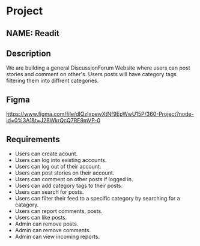 # Project
## NAME: Readit
## Description
We are building a general DiscussionForum Website where users can post stories and comment on other's. Users posts will have category tags filtering them into diffrent categories. 

## Figma
https://www.figma.com/file/dlQzIxpewXtNf9EpWwU15P/360-Project?node-id=0%3A1&t=J28WkrQcQ7RE9mVP-0

## Requirements
- Users can create acount.
- Users can log into existing accounts.
- Users can log out of their account.
- Users can post stories on their account.
- Users can comment on other posts if logged in.
- Users can add category tags to their posts.
- Users can search for posts.
- Users can filter their feed to a specific category by searching for a catagory.
- Users can report comments, posts.
- Users can like posts.
- Admin can remove posts.
- Admin can remove comments.
- Admin can view incoming reports.
